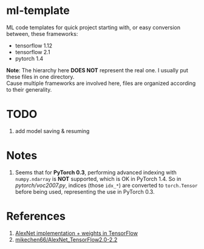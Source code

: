 # ml-template

ML code templates for quick project starting with, or easy conversion between, these frameworks:

- tensorflow 1.12
- tensorflow 2.1
- pytorch 1.4

**Note**: The hierarchy here **DOES NOT** represent the real one. I usually put these files in one directory.<br/>
Cause multiple frameworks are involved here, files are organized according to their generality.

# TODO

1. add model saving & resuming

# Notes

1. Seems that for **PyTorch 0.3**, performing advanced indexing with `numpy.ndarray` is **NOT** supported, which is OK in PyTorch 1.4. So in *pytorch/voc2007.py*, indices (those `idx_*`) are converted to `torch.Tensor` before being used, representing the use in PyTorch 0.3.

# References

1. [AlexNet implementation + weights in TensorFlow](http://www.cs.toronto.edu/~guerzhoy/tf_alexnet/)
2. [mikechen66/AlexNet_TensorFlow2.0-2.2](https://github.com/mikechen66/AlexNet_TensorFlow2.0-2.2)
